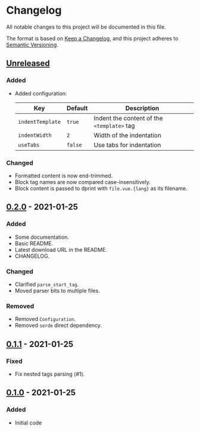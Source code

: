# Changelog

All notable changes to this project will be documented in this file.

The format is based on [Keep a Changelog](https://keepachangelog.com/en/1.0.0/),
and this project adheres to [Semantic Versioning](https://semver.org/spec/v2.0.0.html).

## [Unreleased]

### Added

- Added configuration:

  | Key              | Default | Description                                |
  | ---------------- | ------- | ------------------------------------------ |
  | `indentTemplate` | `true`  | Indent the content of the `<template>` tag |
  | `indentWidth`    | `2`     | Width of the indentation                   |
  | `useTabs`        | `false` | Use tabs for indentation                   |

### Changed

- Formatted content is now end-trimmed.
- Block tag names are now compared case-insensitively.
- Block content is passed to dprint with `file.vue.{lang}` as its filename.

## [0.2.0] - 2021-01-25

### Added

- Some documentation.
- Basic README.
- Latest download URL in the README.
- CHANGELOG.

### Changed

- Clarified `parse_start_tag`.
- Moved parser bits to multiple files.

### Removed

- Removed `Configuration`.
- Removed `serde` direct dependency.

## [0.1.1] - 2021-01-25

### Fixed

- Fix nested tags parsing (#1).

## [0.1.0] - 2021-01-25

### Added

- Initial code

[unreleased]: https://github.com/malobre/dprint-plugin-vue/compare/v0.2.0...HEAD
[0.2.0]: https://github.com/malobre/dprint-plugin-vue/compare/v0.1.0...v0.2.0
[0.1.1]: https://github.com/malobre/dprint-plugin-vue/compare/v0.1.0...v0.1.1
[0.1.0]: https://github.com/malobre/dprint-plugin-vue/releases/tag/v0.1.0
